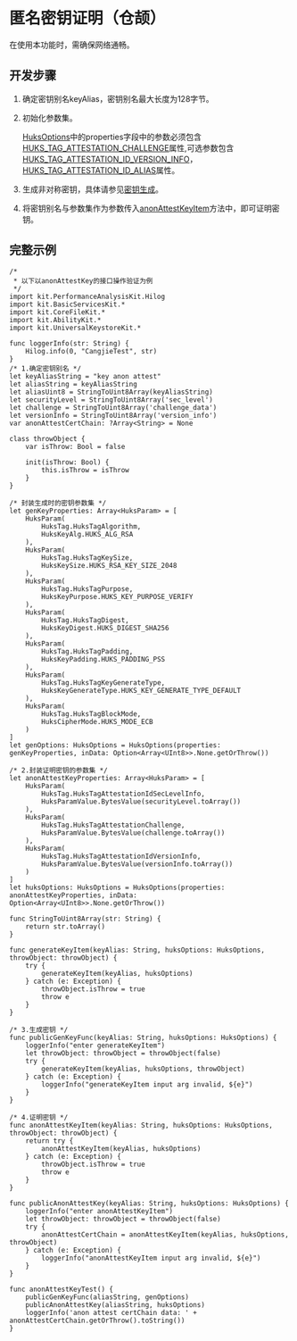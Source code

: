 # 匿名密钥证明（仓颉）

在使用本功能时，需确保网络通畅。

## 开发步骤

1. 确定密钥别名keyAlias，密钥别名最大长度为128字节。

2. 初始化参数集。

    [HuksOptions](../../../../API_Reference/source_zh_cn/UniversalKeystoreKit/cj-apis-security_huks.md#class-huksoptions)中的properties字段中的参数必须包含[HUKS_TAG_ATTESTATION_CHALLENGE](../../../../API_Reference/source_zh_cn/UniversalKeystoreKit/cj-apis-security_huks.md#enum-hukstag)属性,可选参数包含[HUKS_TAG_ATTESTATION_ID_VERSION_INFO](../../../../API_Reference/source_zh_cn/UniversalKeystoreKit/cj-apis-security_huks.md#enum-hukstag)，[HUKS_TAG_ATTESTATION_ID_ALIAS](../../../../API_Reference/source_zh_cn/UniversalKeystoreKit/cj-apis-security_huks.md#enum-hukstag)属性。

3. 生成非对称密钥，具体请参见[密钥生成](./cj-huks-key-generation-overview.md)。

4. 将密钥别名与参数集作为参数传入[anonAttestKeyItem](../../../../API_Reference/source_zh_cn/UniversalKeystoreKit/cj-apis-security_huks.md#func-anonattestkeyitemstring-huksoptions)方法中，即可证明密钥。

## 完整示例

<!-- compile -->

```cangjie
/*
 * 以下以anonAttestKey的接口操作验证为例
 */
import kit.PerformanceAnalysisKit.Hilog
import kit.BasicServicesKit.*
import kit.CoreFileKit.*
import kit.AbilityKit.*
import kit.UniversalKeystoreKit.*

func loggerInfo(str: String) {
    Hilog.info(0, "CangjieTest", str)
}
/* 1.确定密钥别名 */
let keyAliasString = "key anon attest"
let aliasString = keyAliasString
let aliasUint8 = StringToUint8Array(keyAliasString)
let securityLevel = StringToUint8Array('sec_level')
let challenge = StringToUint8Array('challenge_data')
let versionInfo = StringToUint8Array('version_info')
var anonAttestCertChain: ?Array<String> = None

class throwObject {
    var isThrow: Bool = false

    init(isThrow: Bool) {
        this.isThrow = isThrow
    }
}

/* 封装生成时的密钥参数集 */
let genKeyProperties: Array<HuksParam> = [
    HuksParam(
        HuksTag.HuksTagAlgorithm,
        HuksKeyAlg.HUKS_ALG_RSA
    ),
    HuksParam(
        HuksTag.HuksTagKeySize,
        HuksKeySize.HUKS_RSA_KEY_SIZE_2048
    ),
    HuksParam(
        HuksTag.HuksTagPurpose,
        HuksKeyPurpose.HUKS_KEY_PURPOSE_VERIFY
    ),
    HuksParam(
        HuksTag.HuksTagDigest,
        HuksKeyDigest.HUKS_DIGEST_SHA256
    ),
    HuksParam(
        HuksTag.HuksTagPadding,
        HuksKeyPadding.HUKS_PADDING_PSS
    ),
    HuksParam(
        HuksTag.HuksTagKeyGenerateType,
        HuksKeyGenerateType.HUKS_KEY_GENERATE_TYPE_DEFAULT
    ),
    HuksParam(
        HuksTag.HuksTagBlockMode,
        HuksCipherMode.HUKS_MODE_ECB
    )
]
let genOptions: HuksOptions = HuksOptions(properties: genKeyProperties, inData: Option<Array<UInt8>>.None.getOrThrow())

/* 2.封装证明密钥的参数集 */
let anonAttestKeyProperties: Array<HuksParam> = [
    HuksParam(
        HuksTag.HuksTagAttestationIdSecLevelInfo,
        HuksParamValue.BytesValue(securityLevel.toArray())
    ),
    HuksParam(
        HuksTag.HuksTagAttestationChallenge,
        HuksParamValue.BytesValue(challenge.toArray())
    ),
    HuksParam(
        HuksTag.HuksTagAttestationIdVersionInfo,
        HuksParamValue.BytesValue(versionInfo.toArray())
    )
]
let huksOptions: HuksOptions = HuksOptions(properties: anonAttestKeyProperties, inData: Option<Array<UInt8>>.None.getOrThrow())

func StringToUint8Array(str: String) {
    return str.toArray()
}

func generateKeyItem(keyAlias: String, huksOptions: HuksOptions, throwObject: throwObject) {
    try {
        generateKeyItem(keyAlias, huksOptions)
    } catch (e: Exception) {
        throwObject.isThrow = true
        throw e
    }
}

/* 3.生成密钥 */
func publicGenKeyFunc(keyAlias: String, huksOptions: HuksOptions) {
    loggerInfo("enter generateKeyItem")
    let throwObject: throwObject = throwObject(false)
    try {
        generateKeyItem(keyAlias, huksOptions, throwObject)
    } catch (e: Exception) {
        loggerInfo("generateKeyItem input arg invalid, ${e}")
    }
}

/* 4.证明密钥 */
func anonAttestKeyItem(keyAlias: String, huksOptions: HuksOptions, throwObject: throwObject) {
    return try {
        anonAttestKeyItem(keyAlias, huksOptions)
    } catch (e: Exception) {
        throwObject.isThrow = true
        throw e
    }
}

func publicAnonAttestKey(keyAlias: String, huksOptions: HuksOptions) {
    loggerInfo("enter anonAttestKeyItem")
    let throwObject: throwObject = throwObject(false)
    try {
        anonAttestCertChain = anonAttestKeyItem(keyAlias, huksOptions, throwObject)
    } catch (e: Exception) {
        loggerInfo("anonAttestKeyItem input arg invalid, ${e}")
    }
}

func anonAttestKeyTest() {
    publicGenKeyFunc(aliasString, genOptions)
    publicAnonAttestKey(aliasString, huksOptions)
    loggerInfo('anon attest certChain data: ' + anonAttestCertChain.getOrThrow().toString())
}
```
